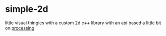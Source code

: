 # simple-2d

little visual thingies with a custom 2d c++ library with an api based a little bit on [processing](https://processing.org/)
